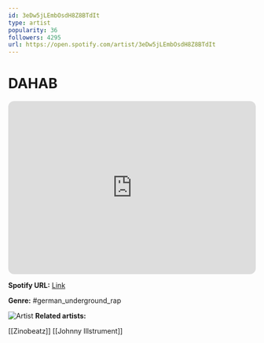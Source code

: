 ```yaml
---
id: 3eDw5jLEmbOsdH8Z8BTdIt
type: artist
popularity: 36
followers: 4295
url: https://open.spotify.com/artist/3eDw5jLEmbOsdH8Z8BTdIt
---
```

# DAHAB

<iframe style="border-radius:12px" src="https://open.spotify.com/embed/artist/3eDw5jLEmbOsdH8Z8BTdIt" width="100%" height="352" frameBorder="0" allowfullscreen="" allow="autoplay; clipboard-write; encrypted-media; fullscreen; picture-in-picture" loading="lazy"></iframe>

**Spotify URL:** [Link](https://open.spotify.com/artist/3eDw5jLEmbOsdH8Z8BTdIt)

**Genre:**  #german_underground_rap

![Artist](https://i.scdn.co/image/ab67616d0000b2735a15c6086d9da9d26d58997d)
**Related artists:**

[[Zinobeatz]]
[[Johnny Illstrument]]
